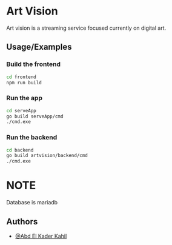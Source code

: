 
# Art Vision

Art vision is a streaming service focused currently on digital art.
## Usage/Examples

### Build the frontend
```bash
cd frontend
npm run build
```

### Run the app
```bash
cd serveApp
go build serveApp/cmd
./cmd.exe
```

### Run the backend
```bash
cd backend
go build artvision/backend/cmd
./cmd.exe
```

# NOTE
Database is mariadb
## Authors

- [@Abd El Kader Kahil](https://github.com/aboudekahil)

